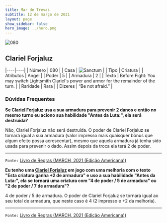 ```yaml
---
title: Mar de Trevas
subtitle: 12 de março de 2021
layout: page
show_sidebar: false
hero_image: ../hero.png
---
```


![080](https://cdn.keyforgegame.com/media/card_front/pt/496_080_7PXVP6897R55_pt.png)

## Clariel Forjaluz

|----|----|
| Número | 080 |
| Casa | ![Sanctum](https://archonarcana.com/images/thumb/c/c7/Sanctum.png/22px-Sanctum.png "Santuário") |
| Tipo | Criatura |
| Atributos | Angel |
| Poder | 5 |
| Armadura | 2 |
| Texto | Before Fight: You may switch Lightsmith Clariel's power and armor for the remainder of the turn. |
| Raridade | Rara |
| Dizeres | “Be not afraid.” |

### Dúvidas Frequentes

**Se [Clariel Forjaluz](/dt/080) usa a sua armadura para prevenir 2 danos e então no mesmo turno eu aciono sua habilidade "Antes da Luta:", ela será destruída?**

Não, Clariel Forjaluz não será destruída. O poder de Clariel Forjaluz se tornará igual a sua armadura (valor impresso mais quaisquer bônus que algum efeito possa acrescentar), mesmo que aquela armadura já tenha sido usada para prevenir o dado. Assim depois da troca ela terá 2 de poder.

<hr/>

`Fonte:` [Livro de Regras (MARCH, 2021 (Edição Americana))](https://images-cdn.fantasyflightgames.com/filer_public/0f/97/0f97ae74-4b50-4391-a4ef-0eebe49d409f/keyforge_rulebook_v15_compressed.pdf)

**Eu tenho uma [Clariel Forjaluz](/dt/080) em jogo com uma melhoria com o texto "Esta criatura ganha +2 de armadura" e uso a sua habilidade "Antes da Luta:", ela se tornará uma criatura com "4 de poder / 5 de armadura" ou "2 de poder / 7 de armadura"?**

4 de poder / 5 de armadura. O poder de Clariel Forjaluz se tornará igual ao seu total de armadura, que neste caso é 4 (2 impresso e +2 da melhoria).

<hr/>

`Fonte:` [Livro de Regras (MARCH, 2021 (Edição Americana))](https://images-cdn.fantasyflightgames.com/filer_public/0f/97/0f97ae74-4b50-4391-a4ef-0eebe49d409f/keyforge_rulebook_v15_compressed.pdf)
